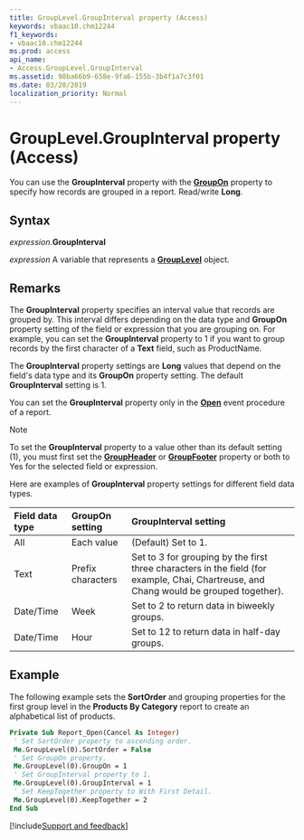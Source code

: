 ```yaml
---
title: GroupLevel.GroupInterval property (Access)
keywords: vbaac10.chm12244
f1_keywords:
- vbaac10.chm12244
ms.prod: access
api_name:
- Access.GroupLevel.GroupInterval
ms.assetid: 98ba66b9-658e-9fa6-155b-3b4f1a7c3f01
ms.date: 03/20/2019
localization_priority: Normal
---
```



# GroupLevel.GroupInterval property (Access)

You can use the **GroupInterval** property with the **[GroupOn](Access.GroupLevel.GroupOn.md)** property to specify how records are grouped in a report. Read/write **Long**.


## Syntax

_expression_.**GroupInterval**

_expression_ A variable that represents a **[GroupLevel](Access.GroupLevel.md)** object.


## Remarks

The **GroupInterval** property specifies an interval value that records are grouped by. This interval differs depending on the data type and **GroupOn** property setting of the field or expression that you are grouping on. For example, you can set the **GroupInterval** property to 1 if you want to group records by the first character of a **Text** field, such as ProductName.

The **GroupInterval** property settings are **Long** values that depend on the field's data type and its **GroupOn** property setting. The default **GroupInterval** setting is 1.

You can set the **GroupInterval** property only in the **[Open](Access.Report.Open.md)** event procedure of a report.

> [!NOTE] 
> To set the **GroupInterval** property to a value other than its default setting (1), you must first set the **[GroupHeader](Access.GroupLevel.GroupHeader.md)** or **[GroupFooter](Access.GroupLevel.GroupFooter.md)** property or both to Yes for the selected field or expression.

Here are examples of **GroupInterval** property settings for different field data types.

|Field data type|GroupOn setting|GroupInterval setting|
|:-----|:-----|:-----|
|All|Each value|(Default) Set to 1.|
|Text|Prefix characters|Set to 3 for grouping by the first three characters in the field (for example, Chai, Chartreuse, and Chang would be grouped together).|
|Date/Time|Week|Set to 2 to return data in biweekly groups.|
|Date/Time|Hour|Set to 12 to return data in half-day groups.|

## Example

The following example sets the **SortOrder** and grouping properties for the first group level in the **Products By Category** report to create an alphabetical list of products.

```vb
Private Sub Report_Open(Cancel As Integer) 
 ' Set SortOrder property to ascending order. 
 Me.GroupLevel(0).SortOrder = False 
 ' Set GroupOn property. 
 Me.GroupLevel(0).GroupOn = 1 
 ' Set GroupInterval property to 1. 
 Me.GroupLevel(0).GroupInterval = 1 
 ' Set KeepTogether property to With First Detail. 
 Me.GroupLevel(0).KeepTogether = 2 
End Sub
```



[!include[Support and feedback](~/includes/feedback-boilerplate.md)]